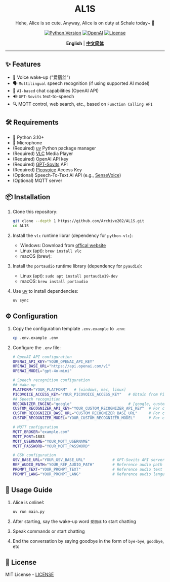 <div align="center">

# AL1S

Hehe, Alice is so cute. Anyway, Alice is on duty at Schale today~ 🌸

[![Python Version](https://img.shields.io/badge/python-3.10%2B-blue.svg?style=for-the-badge)](https://www.python.org/downloads/) 
[![OpenAI](https://img.shields.io/badge/OpenAI-API-green.svg?style=for-the-badge)](https://platform.openai.com/) 
[![License](https://img.shields.io/badge/LICENSE-MIT-green.svg?style=for-the-badge)](https://github.com/Archive202/AL1S/blob/main/LICENSE)

**English** | [**中文简体**](/docs/zh/README.md)

</div>

---

## ✨ Features

- 🎤 Voice wake-up ("爱丽丝")
- 🗣️ `Multilingual` speech recognition (if using supported AI model)
- 🤖 `AI-based` chat capabilities (OpenAI API)
- 🔊 `GPT-Sovits` text-to-speech
- 🔍 MQTT control, web search, etc., based on `Function Calling API`

## 🛠️ Requirements

- 🐍 Python 3.10+
- 🎤 Microphone
- (Required) [uv](https://github.com/astral-sh/uv) Python package manager
- (Required) [VLC](https://www.videolan.org) Media Player
- (Required) OpenAI API key
- (Required) [GPT-Sovits](https://github.com/RVC-Boss/GPT-SoVITS) API
- (Required) [Picovoice](https://console.picovoice.ai/) Access Key
- (Optional) Speech-To-Text AI API (e.g., [SenseVoice](https://github.com/FunAudioLLM/SenseVoice))
- (Optional) MQTT server

## 📦 Installation

1. Clone this repository:
   ```bash
   git clone --depth 1 https://github.com/Archive202/AL1S.git
   cd AL1S
   ```

2. Install the `vlc` runtime librar (dependency for `python-vlc`):
    - Windows: Download from [offical website](https://www.videolan.org)
    - Linux (apt): `brew install vlc`
    - macOS (brew):

3. Install the `portaudio` runtime library (dependency for `pyaudio`):
   - Linux (apt): `sudo apt install portaudio19-dev`
   - macOS: `brew install portaudio`

4. Use [uv](https://hellowac.github.io/uv-zh-cn/getting-started/installation/) to install dependencies:
   ```bash
   uv sync
   ```

## ⚙️ Configuration

1. Copy the configuration template `.env.example` to `.env`:
   ```bash
   cp .env.example .env
   ```

2. Configure the `.env` file:
   ```bash
   # OpenAI API configuration
   OPENAI_API_KEY="YOUR_OPENAI_API_KEY"
   OPENAI_BASE_URL="https://api.openai.com/v1"
   OPENAI_MODEL="gpt-4o-mini"

   # Speech recognition configuration
   ## Wake-up
   PLATFORM="YOUR_PLATFORM"   # [windows, mac, linux]
   PICOVOICE_ACCESS_KEY="YOUR_PICOVOICE_ACCESS_KEY"   # Obtain from Picovoice website
   ## Speech recognition
   RECOGNIZER_ENGINE="google"                         # [google, custom]
   CUSTOM_RECOGNIZER_API_KEY="YOUR_CUSTOM_RECOGNIZER_API_KEY"  # For custom
   CUSTOM_RECOGNIZER_BASE_URL="CUSTOM_RECOGNIZER_BASE_URL"     # For custom
   CUSTOM_RECOGNIZER_MODEL="YOUR_CUSTOM_RECOGNIZER_MODEL"      # For custom           

   # MQTT configuration
   MQTT_BROKER="example.com"
   MQTT_PORT=1883
   MQTT_USERNAME="YOUR_MQTT_USERNAME"
   MQTT_PASSWORD="YOUR_MQTT_PASSWORD"

   # GSV configuration
   GSV_BASE_URL="YOUR_GSV_BASE_URL"            # GPT-Sovits API server address
   REF_AUDIO_PATH="YOUR_REF_AUDIO_PATH"        # Reference audio path (on the server)
   PROMPT_TEXT="YOUR_PROMPT_TEXT"              # Reference audio text
   PROMPT_LANG="YOUR_PROMPT_LANG"              # Reference audio language
   ```

## 🚀 Usage Guide

1. Alice is online!:
   ```bash
   uv run main.py
   ```

2. After starting, say the wake-up word `爱丽丝` to start chatting
3. Speak commands or start chatting
4. End the conversation by saying goodbye in the form of `bye-bye`, `goodbye`, etc

## 📝 License

MIT License - [LICENSE](LICENSE)
